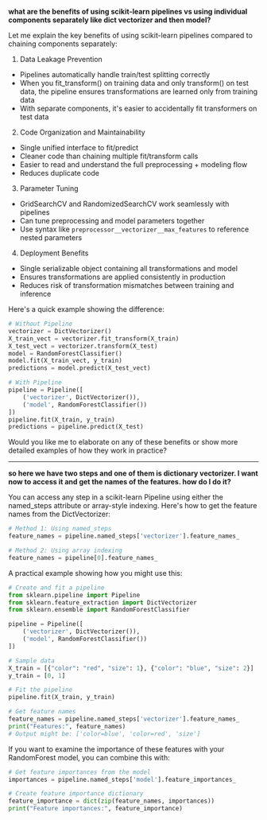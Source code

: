 **what are the benefits of using scikit-learn pipelines vs using individual components separately like dict vectorizer and then model?**

Let me explain the key benefits of using scikit-learn pipelines compared to chaining components separately:

1. Data Leakage Prevention
- Pipelines automatically handle train/test splitting correctly
- When you fit_transform() on training data and only transform() on test data, the pipeline ensures transformations are learned only from training data
- With separate components, it's easier to accidentally fit transformers on test data

2. Code Organization and Maintainability
- Single unified interface to fit/predict
- Cleaner code than chaining multiple fit/transform calls
- Easier to read and understand the full preprocessing + modeling flow
- Reduces duplicate code

3. Parameter Tuning
- GridSearchCV and RandomizedSearchCV work seamlessly with pipelines
- Can tune preprocessing and model parameters together
- Use syntax like `preprocessor__vectorizer__max_features` to reference nested parameters

4. Deployment Benefits
- Single serializable object containing all transformations and model
- Ensures transformations are applied consistently in production
- Reduces risk of transformation mismatches between training and inference

Here's a quick example showing the difference:

```python
# Without Pipeline
vectorizer = DictVectorizer()
X_train_vect = vectorizer.fit_transform(X_train)
X_test_vect = vectorizer.transform(X_test)
model = RandomForestClassifier()
model.fit(X_train_vect, y_train)
predictions = model.predict(X_test_vect)
```

```python
# With Pipeline
pipeline = Pipeline([
    ('vectorizer', DictVectorizer()),
    ('model', RandomForestClassifier())
])
pipeline.fit(X_train, y_train)
predictions = pipeline.predict(X_test)
```

Would you like me to elaborate on any of these benefits or show more detailed examples of how they work in practice?

---

**so here we have two steps and one of them is dictionary vectorizer. I want now to access it and get the names of the features. how do I do it?**

You can access any step in a scikit-learn Pipeline using either the named_steps attribute or array-style indexing. Here's how to get the feature names from the DictVectorizer:

```python
# Method 1: Using named_steps
feature_names = pipeline.named_steps['vectorizer'].feature_names_

# Method 2: Using array indexing
feature_names = pipeline[0].feature_names_
```

A practical example showing how you might use this:

```python
# Create and fit a pipeline
from sklearn.pipeline import Pipeline
from sklearn.feature_extraction import DictVectorizer
from sklearn.ensemble import RandomForestClassifier

pipeline = Pipeline([
    ('vectorizer', DictVectorizer()),
    ('model', RandomForestClassifier())
])

# Sample data
X_train = [{"color": "red", "size": 1}, {"color": "blue", "size": 2}]
y_train = [0, 1]

# Fit the pipeline
pipeline.fit(X_train, y_train)

# Get feature names
feature_names = pipeline.named_steps['vectorizer'].feature_names_
print("Features:", feature_names)
# Output might be: ['color=blue', 'color=red', 'size']
```

If you want to examine the importance of these features with your RandomForest model, you can combine this with:

```python
# Get feature importances from the model
importances = pipeline.named_steps['model'].feature_importances_

# Create feature importance dictionary
feature_importance = dict(zip(feature_names, importances))
print("Feature importances:", feature_importance)
```


